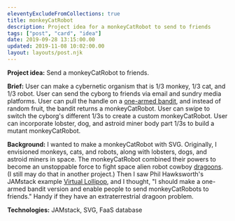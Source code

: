```yaml
---
eleventyExcludeFromCollections: true
title: monkeyCatRobot
description: Project idea for a monkeyCatRobot to send to friends
tags: ["post", "card", "idea"]
date: 2019-09-28 13:15:00.00
updated: 2019-11-08 10:02:00.00
layout: layouts/post.njk
---
```


**Project idea:** Send a monkeyCatRobot to friends.

**Brief:** User can make a cybernetic organism that is 1/3 monkey, 1/3 cat, and 1/3 robot. User can send the cyborg to friends via email and sundry media platforms. User can pull the handle on a [one-armed bandit](https://chambers.co.uk/search/?query=one-armed+bandit&title=21st "Definition of a one-armed bandit"), and instead of random fruit, the bandit returns a monkeyCatRobot. User can swipe to switch the cyborg's different 1/3s to create a custom monkeyCatRobot. User can incorporate lobster, dog, and astroid miner body part 1/3s to build a mutant monkeyCatRobot.

<!END clip>

**Background:** I wanted to make a monkeyCatRobot with SVG. Originally, I envisioned monkeys, cats, and robots, along with lobsters, dogs, and astroid miners in space. The monkeyCatRobot combined their powers to become an unstoppable force to fight space alien robot cowboy [dragoons](https://chambers.co.uk/search/?query=dragoon&title=21st "Definition of a dragoon"). (I still may do that in another project.) Then I saw Phil Hawksworth's JAMstack example [Virtual Lollipop](https://vlolly.net/ "Send a virtual lollipop to people"), and I thought, "I should make a one-armed bandit version and enable people to send monkeyCatRobots to friends." Handy if they have an extraterrestrial dragoon problem.

**Technologies:** JAMstack, SVG, FaaS database
